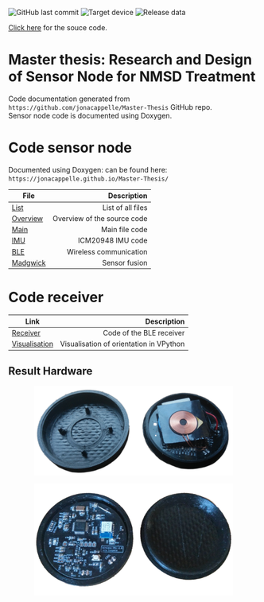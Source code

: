 ![GitHub last commit](https://img.shields.io/github/last-commit/jonacappelle/Master-Thesis?style=flat-square)
![Target device](https://img.shields.io/badge/target%20device-EFM32HG322F64G-yellow?style=flat-square)
![Release data](https://img.shields.io/github/v/release/jonacappelle/Master-Thesis?style=flat-square)

[Click here](https://jonacappelle.github.io/Master-Thesis/) for the souce code.

# Master thesis: Research and Design of Sensor Node for NMSD Treatment

Code documentation generated from `https://github.com/jonacappelle/Master-Thesis` GitHub repo.  
Sensor node code is documented using Doxygen.


# Code sensor node
Documented using Doxygen: can be found here: `https://jonacappelle.github.io/Master-Thesis/`

| File        | Description           |
| ------------- |-------------:|
| [List](https://jonacappelle.github.io/Master-Thesis/files.html) | List of all files |
| [Overview](https://jonacappelle.github.io/Master-Thesis/dir_68267d1309a1af8e8297ef4c3efbcdba.html) | Overview of the source code |
| [Main](https://jonacappelle.github.io/Master-Thesis/main_8c.html)      |      Main file code        |
| [IMU](https://jonacappelle.github.io/Master-Thesis/_i_c_m20948_8c.html) | ICM20948 IMU code |
| [BLE](https://jonacappelle.github.io/Master-Thesis/ble_8c.html) | Wireless communication |
| [Madgwick](https://jonacappelle.github.io/Master-Thesis/_madgwick_a_h_r_s_8c.html) | Sensor fusion |

# Code receiver

| Link        | Description           |
| ------------- |-------------:|
| [Receiver](https://github.com/jonacappelle/Master-Thesis/tree/master/receiver/ble_receiver) | Code of the BLE receiver |
| [Visualisation](https://github.com/jonacappelle/Master-Thesis/blob/master/receiver/visualisation_receiver.py) | Visualisation of orientation in VPython |


## Result Hardware
<p align="center">
  <img width="400" src="https://github.com/jonacappelle/Master-Thesis/blob/master/elements/sensor_node_case_1.jpg">
</p>
<p align="center">
  <img width="400" src="https://github.com/jonacappelle/Master-Thesis/blob/master/elements/sensor_node_case_2.jpg">
</p>

